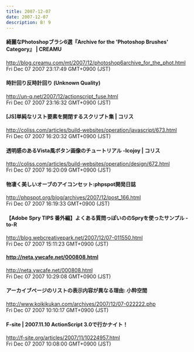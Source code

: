 ```yaml
---
title: 2007-12-07
date: 2007-12-07
description: B! 9
---
```


#### 綺麗なPhotoshopブラシ6選『Archive for the 'Photoshop Brushes' Category』 | CREAMU
http://blog.creamu.com/mt/2007/12/photoshop6archive_for_the_phot.html<br>
Fri Dec 07 2007 23:17:49 GMT+0900 (JST)<br>


#### 時計回り反時計回り (Unknown Quality)
http://un-q.net/2007/12/actionscript_fuse.html<br>
Fri Dec 07 2007 23:16:32 GMT+0900 (JST)<br>


####   [JS]単純なリスト要素を開閉するスクリプト集 | コリス
http://coliss.com/articles/build-websites/operation/javascript/673.html<br>
Fri Dec 07 2007 16:20:32 GMT+0900 (JST)<br>


####   透明感のあるVista風ボタン画像のチュートリアル -Icojoy | コリス
http://coliss.com/articles/build-websites/operation/design/672.html<br>
Fri Dec 07 2007 16:20:09 GMT+0900 (JST)<br>


#### 物凄く美しいオーブのアイコンセット:phpspot開発日誌
http://phpspot.org/blog/archives/2007/12/post_166.html<br>
Fri Dec 07 2007 16:19:33 GMT+0900 (JST)<br>


#### 【Adobe Spry TIPS 番外編】よくある質問っぽいののSpryを使ったサンプル - to-R
http://blog.webcreativepark.net/2007/12/07-011550.html<br>
Fri Dec 07 2007 15:11:23 GMT+0900 (JST)<br>


#### http://neta.ywcafe.net/000808.html
http://neta.ywcafe.net/000808.html<br>
Fri Dec 07 2007 10:29:08 GMT+0900 (JST)<br>


#### アーカイブページのリストの表示内容が異なる理由: 小粋空間
http://www.koikikukan.com/archives/2007/12/07-022222.php<br>
Fri Dec 07 2007 10:10:17 GMT+0900 (JST)<br>


#### F-site | 2007.11.10 ActionScript 3.0で行かナイト！
http://f-site.org/articles/2007/11/10224957.html<br>
Fri Dec 07 2007 10:08:00 GMT+0900 (JST)<br>


